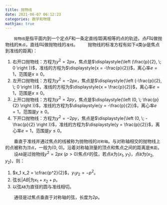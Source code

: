 ```yaml
---
title: 抛物线
date: 2021-06-07 06:12:23
categories: 数学和物理
mathjax: true
---
```

&emsp;&emsp;`抛物线`是指平面内到一个定点$F$和一条定直线$l$距离相等的点的轨迹。点$F$叫做抛物线的`焦点`，直线$l$叫做抛物线的`准线`。<!--more-->
&emsp;&emsp;抛物线的标准方程有如下`4`类($p$是焦点到准线的距离)：

1. 右开口抛物线：方程为$y^2 = 2px$，焦点是$\displaystyle{\left (\frac{p}{2}, \; 0 \right )}$，准线的方程为$\displaystyle{x = -\frac{p}{2}}$，离心率$e = 1$，范围是$x \ge 0$。
2. 左开口抛物线：方程为$y^2 = -2px$，焦点是$\displaystyle{\left (-\frac{p}{2}, \; 0 \right )}$，准线的方程为$\displaystyle{x = \frac{p}{2}}$，离心率$e = 1$，范围是$x \le 0$。
3. 上开口抛物线：方程为$y^2 = 2py$，焦点是$\displaystyle{\left (0, \; \frac{p}{2} \right )}$，准线的方程为$\displaystyle{y = -\frac{p}{2}}$，离心率$e = 1$，范围是$y \ge 0$。
4. 下开口抛物线：方程为$y^2 = -2py$，焦点是$\displaystyle{\left (0, \; -\frac{p}{2} \right )}$，准线的方程为$\displaystyle{y = \frac{p}{2}}$，离心率$e = 1$，范围是$y \le 0$。

&emsp;&emsp;垂直于准线并通过焦点的线被称为抛物线的`对称轴`。与对称轴相交的抛物线上的点被称为`顶点`，一般为$(0, \; 0)$。沿着对称轴测量的顶点和焦点之间的距离是`焦距`。
&emsp;&emsp;设`AB`是过抛物线$y^2 = 2px \; (p > 0)$焦点`F`的弦，若点`A`为$(x_1, \; y_1)$，点`B`为$(x_2, \; y_2)$，则：

1. $x_1 x_2 = \cfrac{p^2}{2}$，$y_1 y_2 = -p^2$。
2. 弦长$|AB|$为$x_1 + x_2 + p$。
3. 以弦`AB`为直径的圆与准线相切。

&emsp;&emsp;通径是过焦点垂直于对称轴的弦，长度为$2p$。